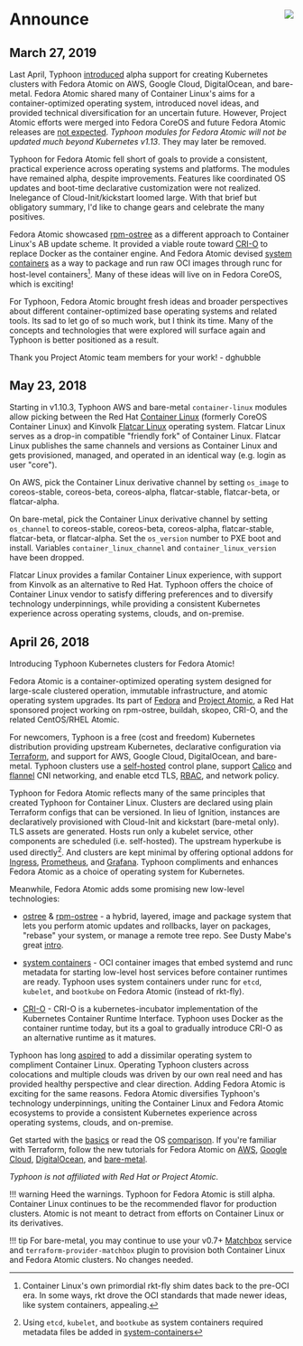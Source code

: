 # Announce <img align="right" src="https://storage.googleapis.com/poseidon/typhoon-logo-small.png">

## March 27, 2019

Last April, Typhoon [introduced](#april-26-2018) alpha support for creating Kubernetes clusters with Fedora Atomic on AWS, Google Cloud, DigitalOcean, and bare-metal. Fedora Atomic shared many of Container Linux's aims for a container-optimized operating system, introduced novel ideas, and provided technical diversification for an uncertain future. However, Project Atomic efforts were merged into Fedora CoreOS and future Fedora Atomic releases are [not expected](http://www.projectatomic.io/blog/2018/06/welcome-to-fedora-coreos/). *Typhoon modules for Fedora Atomic will not be updated much beyond Kubernetes v1.13*. They may later be removed.

Typhoon for Fedora Atomic fell short of goals to provide a consistent, practical experience across operating systems and platforms. The modules have remained alpha, despite improvements. Features like coordinated OS updates and boot-time declarative customization were not realized. Inelegance of Cloud-Init/kickstart loomed large. With that brief but obligatory summary, I'd like to change gears and celebrate the many positives.

Fedora Atomic showcased [rpm-ostree](https://github.com/projectatomic/rpm-ostree) as a different approach to Container Linux's AB update scheme. It provided a viable route toward [CRI-O](https://github.com/kubernetes-sigs/cri-o) to replace Docker as the container engine. And Fedora Atomic devised [system containers](http://www.projectatomic.io/blog/2016/09/intro-to-system-containers/) as a way to package and run raw OCI images through runc for host-level containers[^2]. Many of these ideas will live on in Fedora CoreOS, which is exciting!

For Typhoon, Fedora Atomic brought fresh ideas and broader perspectives about different container-optimized base operating systems and related tools. Its sad to let go of so much work, but I think its time. Many of the concepts and technologies that were explored will surface again and Typhoon is better positioned as a result.

Thank you Project Atomic team members for your work! - dghubble

[^2]: Container Linux's own primordial rkt-fly shim dates back to the pre-OCI era. In some ways, rkt drove the OCI standards that made newer ideas, like system containers, appealing.

## May 23, 2018

Starting in v1.10.3, Typhoon AWS and bare-metal `container-linux` modules allow picking between the Red Hat [Container Linux](https://coreos.com/os/docs/latest/) (formerly CoreOS Container Linux) and Kinvolk [Flatcar Linux](https://www.flatcar-linux.org/) operating system. Flatcar Linux serves as a drop-in compatible "friendly fork" of Container Linux. Flatcar Linux publishes the same channels and versions as Container Linux and gets provisioned, managed, and operated in an identical way (e.g. login as user "core").

On AWS, pick the Container Linux derivative channel by setting `os_image` to coreos-stable, coreos-beta, coreos-alpha, flatcar-stable, flatcar-beta, or flatcar-alpha.

On bare-metal, pick the Container Linux derivative channel by setting `os_channel` to coreos-stable, coreos-beta, coreos-alpha, flatcar-stable, flatcar-beta, or flatcar-alpha. Set the `os_version` number to PXE boot and install. Variables `container_linux_channel` and `container_linux_version` have been dropped.

Flatcar Linux provides a familar Container Linux experience, with support from Kinvolk as an alternative to Red Hat. Typhoon offers the choice of Container Linux vendor to satisfy differing preferences and to diversify technology underpinnings, while providing a consistent Kubernetes experience across operating systems, clouds, and on-premise.

## April 26, 2018

Introducing Typhoon Kubernetes clusters for Fedora Atomic!

Fedora Atomic is a container-optimized operating system designed for large-scale clustered operation, immutable infrastructure, and atomic operating system upgrades. Its part of [Fedora](https://getfedora.org/en/atomic/download/) and [Project Atomic](http://www.projectatomic.io/docs/introduction/), a Red Hat sponsored project working on rpm-ostree, buildah, skopeo, CRI-O, and the related CentOS/RHEL Atomic.

For newcomers, Typhoon is a free (cost and freedom) Kubernetes distribution providing upstream Kubernetes, declarative configuration via [Terraform](https://www.terraform.io/intro/index.html), and support for AWS, Google Cloud, DigitalOcean, and bare-metal. Typhoon clusters use a [self-hosted](https://github.com/kubernetes-incubator/bootkube) control plane, support [Calico](https://www.projectcalico.org/blog/) and [flannel](https://coreos.com/flannel/docs/latest/) CNI networking, and enable etcd TLS, [RBAC](https://kubernetes.io/docs/admin/authorization/rbac/), and network policy.

Typhoon for Fedora Atomic reflects many of the same principles that created Typhoon for Container Linux. Clusters are declared using plain Terraform configs that can be versioned. In lieu of Ignition, instances are declaratively provisioned with Cloud-Init and kickstart (bare-metal only). TLS assets are generated. Hosts run only a kubelet service, other components are scheduled (i.e. self-hosted). The upstream hyperkube is used directly[^1]. And clusters are kept minimal by offering optional addons for [Ingress](/addons/ingress/), [Prometheus](/addons/prometheus/), and [Grafana](/addons/grafana/). Typhoon compliments and enhances Fedora Atomic as a choice of operating system for Kubernetes.

Meanwhile, Fedora Atomic adds some promising new low-level technologies:

* [ostree](https://github.com/ostreedev/ostree) & [rpm-ostree](https://github.com/projectatomic/rpm-ostree) - a hybrid, layered, image and package system that lets you perform atomic updates and rollbacks, layer on packages, "rebase" your system, or manage a remote tree repo. See Dusty Mabe's great [intro](https://dustymabe.com/2017/09/01/atomic-host-101-lab-part-3-rebase-upgrade-rollback/). 

* [system containers](http://www.projectatomic.io/blog/2016/09/intro-to-system-containers/) - OCI container images that embed systemd and runc metadata for starting low-level host services before container runtimes are ready. Typhoon uses system containers under runc for `etcd`, `kubelet`, and `bootkube` on Fedora Atomic (instead of rkt-fly).

* [CRI-O](https://github.com/kubernetes-incubator/cri-o) - CRI-O is a kubernetes-incubator implementation of the Kubernetes Container Runtime Interface. Typhoon uses Docker as the container runtime today, but its a goal to gradually introduce CRI-O as an alternative runtime as it matures.

Typhoon has long [aspired](https://github.com/poseidon/typhoon/blob/2faacc6a50993038c98789dfa96430a757bdf545/docs/faq.md#operating-systems) to add a dissimilar operating system to compliment Container Linux. Operating Typhoon clusters across colocations and multiple clouds was driven by our own real need and has provided healthy perspective and clear direction. Adding Fedora Atomic is exciting for the same reasons. Fedora Atomic diversifies Typhoon's technology underpinnings, uniting the Container Linux and Fedora Atomic ecosystems to provide a consistent Kubernetes experience across operating systems, clouds, and on-premise.

Get started with the [basics](https://typhoon.psdn.io/architecture/concepts/) or read the OS [comparison](https://typhoon.psdn.io/architecture/operating-systems/). If you're familiar with Terraform, follow the new tutorials for Fedora Atomic on [AWS](https://typhoon.psdn.io/atomic/aws/), [Google Cloud](https://typhoon.psdn.io/atomic/google-cloud/), [DigitalOcean](https://typhoon.psdn.io/atomic/digital-ocean/), and [bare-metal](https://typhoon.psdn.io/atomic/bare-metal/).

*Typhoon is not affiliated with Red Hat or Project Atomic.*

!!! warning
    Heed the warnings. Typhoon for Fedora Atomic is still alpha. Container Linux continues to be the recommended flavor for production clusters. Atomic is not meant to detract from efforts on Container Linux or its derivatives.

!!! tip
    For bare-metal, you may continue to use your v0.7+ [Matchbox](https://github.com/coreos/matchbox) service and `terraform-provider-matchbox` plugin to provision both Container Linux and Fedora Atomic clusters. No changes needed.

[^1]: Using `etcd`, `kubelet`, and `bootkube` as system containers required metadata files be added in [system-containers](https://github.com/poseidon/system-containers)

